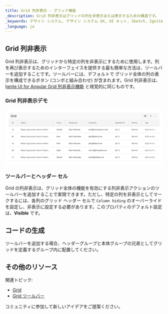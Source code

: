 ```yaml
---
title: Grid 列非表示 - グリッド機能
_description: Grid 列非表示はグリッドの列を非表示または表示するための構造です。
_keywords: デザイン システム, デザイン システム UX, UI キット, Sketch, Ignite UI for Angular, Sketch to Angular, Angular, Angular デザイン システム, Sketch からコードをエクスポート, Angular 用のデザイン キット, Sketch HTML, Sketch to HTML, Sketch UI キット
_language: ja
---
```


## Grid 列非表示

Grid 列非表示は、グリッドから特定の列を非表示にするために使用します。列を再び表示するためのインターフェイスを提供する最も簡単な方法は、ツールバーを追加することです。ツールバーには、デフォルトで グリッド全体の列の表示を構成できるボタン (コンボと組み合わせ) が含まれます。Grid 列非表示は、[Ignite UI for Angular Grid 列非表示機能](https://jp.infragistics.com/products/ignite-ui-angular/angular/components/grid/column_hiding.html) と視覚的に同じものです。

### Grid 列非表示デモ

<img class="responsive-img" src="../images/grid_column_hiding_demo.png" srcset="../images/grid_column_hiding_demo@2x.png 2x" />

### ツールバーとヘッダー セル

Grid の列非表示は、グリッド全体の機能を有効にする列非表示アクションのツールバーを追加することで実現できます。ただし、特定の列を非表示としてマークするには、各列のグリッド ヘッダー セルで `Column hiding` のオーバーライドを設定し、非表示に設定する必要があります。このプロパティのデフォルト設定は、**Visible** です。

## コードの生成

ツールバーを追加する場合、ヘッダーグループと本体グループの兄弟としてグリッドを定義するグループ内に配置してください。

## その他のリソース

関連トピック:

- [Grid](grid.md)
- [Grid ツールバー](grid-toolbar.md)
  <div class="divider--half"></div>

コミュニティに参加して新しいアイデアをご提案ください。
